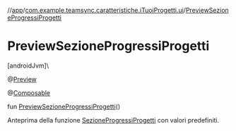 //[app](../../index.md)/[com.example.teamsync.caratteristiche.iTuoiProgetti.ui](index.md)/[PreviewSezioneProgressiProgetti](-preview-sezione-progressi-progetti.md)

# PreviewSezioneProgressiProgetti

[androidJvm]\

@[Preview](https://developer.android.com/reference/kotlin/androidx/compose/ui/tooling/preview/Preview.html)

@[Composable](https://developer.android.com/reference/kotlin/androidx/compose/runtime/Composable.html)

fun [PreviewSezioneProgressiProgetti](-preview-sezione-progressi-progetti.md)()

Anteprima della funzione [SezioneProgressiProgetti](-sezione-progressi-progetti.md) con valori predefiniti.
